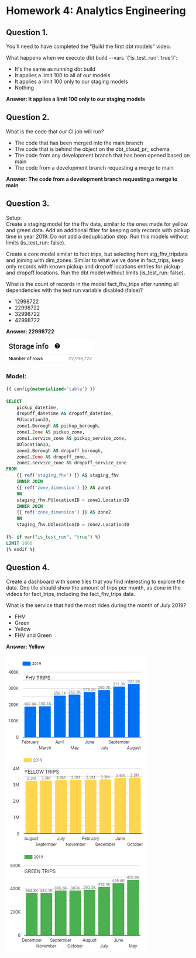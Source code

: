 # Homework 4: Analytics Engineering

## Question 1.
You'll need to have completed the "Build the first dbt models" video.

What happens when we execute dbt build --vars '{'is_test_run':'true'}':

- It's the same as running dbt build
- It applies a limit 100 to all of our models  
- It applies a limit 100 only to our staging models  
- Nothing  

**Answer: It applies a limit 100 only to our staging models**

## Question 2.
What is the code that our CI job will run?

- The code that has been merged into the main branch  
- The code that is behind the object on the dbt_cloud_pr_ schema  
- The code from any development branch that has been opened based on main  
- The code from a development branch requesting a merge to main  

**Answer: The code from a development branch requesting a merge to main**  

## Question 3.
Setup:  
Create a staging model for the fhv data, similar to the ones made for yellow and green data. Add an additional filter for keeping only records with pickup time in year 2019. Do not add a deduplication step. Run this models without limits (is_test_run: false).

Create a core model similar to fact trips, but selecting from stg_fhv_tripdata and joining with dim_zones. Similar to what we've done in fact_trips, keep only records with known pickup and dropoff locations entries for pickup and dropoff locations. Run the dbt model without limits (is_test_run: false).

What is the count of records in the model fact_fhv_trips after running all dependencies with the test run variable disabled (false)?

- 12998722  
- 22998722  
- 32998722  
- 42998722  

**Answer: 22998722**  

![Alt text](image-30.png)  

### Model:  

```sql
{{ config(materialized='table') }}

SELECT
    pickup_datetime,
    dropOff_datetime AS dropoff_datetime,
    PUlocationID,
    zone1.Borough AS pickup_borough,
    zone1.Zone AS pickup_zone,
    zone1.service_zone AS pickup_service_zone,
    DOlocationID,
    zone2.Borough AS dropoff_borough,
    zone2.Zone AS dropoff_zone,
    zone2.service_zone AS dropoff_service_zone
FROM 
    {{ ref('staging_fhv') }} AS staging_fhv
    INNER JOIN
    {{ ref('zone_dimension') }} AS zone1
    ON
    staging_fhv.PUlocationID = zone1.LocationID
    INNER JOIN
    {{ ref('zone_dimension') }} AS zone2
    ON
    staging_fhv.DOlocationID = zone2.LocationID

{%- if var("is_test_run", "true") %}
LIMIT 1000
{% endif %}
```  

## Question 4.
Create a dashboard with some tiles that you find interesting to explore the data. One tile should show the amount of trips per month, as done in the videos for fact_trips, including the fact_fhv_trips data.  

What is the service that had the most rides during the month of July 2019?  

- FHV  
- Green  
- Yellow  
- FHV and Green  

**Answer: Yellow**

![Alt text](image-31.png)  
